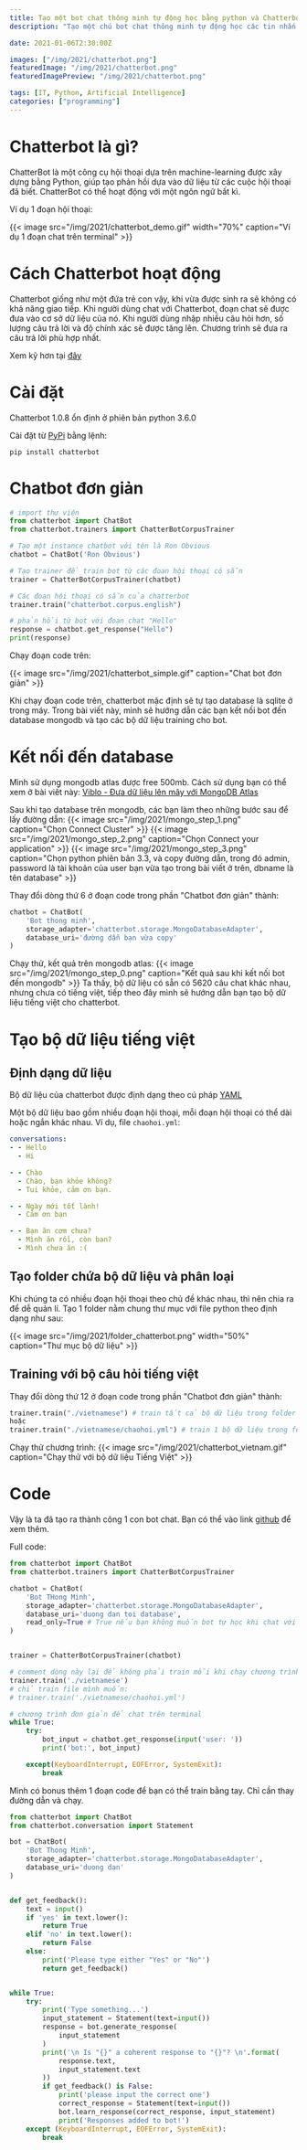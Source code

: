 ```yaml
---
title: Tạo một bot chat thông minh tự động học bằng python và Chatterbot.
description: "Tạo một chú bot chat thông minh tự động học các tin nhắn..."

date: 2021-01-06T2:30:00Z

images: ["/img/2021/chatterbot.png"]
featuredImage: "/img/2021/chatterbot.png"
featuredImagePreview: "/img/2021/chatterbot.png"

tags: [IT, Python, Artificial Intelligence]
categories: ["programming"]
---
```


<!--more-->

# Chatterbot là gì?

ChatterBot là một công cụ hội thoại dựa trên machine-learning được xây dựng bằng Python, giúp tạo phản hồi dựa vào dữ liệu từ các cuộc hội thoại đã biết. ChatterBot có thể hoạt động với một ngôn ngữ bất kì.

Ví dụ 1 đoạn hội thoại:

{{< image src="/img/2021/chatterbot_demo.gif" width="70%" caption="Ví dụ 1 đoạn chat trên terminal"  >}}

# Cách Chatterbot hoạt động

Chatterbot giống như một đứa trẻ con vậy, khi vừa được sinh ra sẽ không có khả năng giao tiếp. Khi người dùng chat với Chatterbot, đoạn chat sẽ được đưa vào cơ sở dữ liệu của nó. Khi người dùng nhập nhiều câu hỏi hơn, số lượng câu trả lời và độ chính xác sẽ được tăng lên. Chương trình sẽ đưa ra câu trả lời phù hợp nhất.

Xem kỹ hơn tại [đây](https://chatterbot.readthedocs.io/en/stable/)

# Cài đặt

Chatterbot 1.0.8 ổn định ở phiên bản python 3.6.0

Cài đặt từ [PyPi](https://pypi.org/project/ChatterBot/) bằng lệnh:

```
pip install chatterbot
```

# Chatbot đơn giản

```python
# import thư viện
from chatterbot import ChatBot
from chatterbot.trainers import ChatterBotCorpusTrainer

# Tạo một instance chatbot với tên là Ron Obvious
chatbot = ChatBot('Ron Obvious')

# Tạo trainer để train bot từ các đoan hội thoại có sẵn
trainer = ChatterBotCorpusTrainer(chatbot)

# Các đoạn hội thoại có sẵn của chatterbot
trainer.train("chatterbot.corpus.english")

# phản hồi từ bot với đoạn chat "Hello"
response = chatbot.get_response("Hello")
print(response)
```

Chạy đoạn code trên:

{{< image src="/img/2021/chatterbot_simple.gif" caption="Chat bot đơn giản" >}}

Khi chạy đoạn code trên, chatterbot mặc định sẽ tự tạo database là sqlite ở trong máy. Trong bài viết này, mình sẽ hướng dẫn các bạn kết nối bot đến database mongodb và tạo các bộ dữ liệu training cho bot.

# Kết nối đến database

Mình sử dụng mongodb atlas được free 500mb. Cách sử dụng bạn có thể xem ở bài viết này: [Viblo - Đưa dữ liệu lên mây với MongoDB Atlas](https://viblo.asia/p/dua-du-lieu-len-may-voi-mongodb-atlas-aWj53L1YK6m)

Sau khi tạo database trên mongodb, các bạn làm theo những bước sau để lấy đường dẫn:
{{< image src="/img/2021/mongo_step_1.png" caption="Chọn Connect Cluster" >}}
{{< image src="/img/2021/mongo_step_2.png" caption="Chọn Connect your application" >}}
{{< image src="/img/2021/mongo_step_3.png" caption="Chọn python phiên bản 3.3, và copy đường dẫn, trong đó admin, password là tài khoản của user bạn vừa tạo trong bài viết ở trên, dbname là tên database" >}}

Thay đổi dòng thứ 6 ở đoạn code trong phần "Chatbot đơn giản" thành:

```python
chatbot = ChatBot(
    'Bot thong minh',
    storage_adapter='chatterbot.storage.MongoDatabaseAdapter',
    database_uri='đường dẫn bạn vừa copy'
)
```

Chạy thử, kết quả trên mongodb atlas:
{{< image src="/img/2021/mongo_step_0.png" caption="Kết quả sau khi kết nối bot đến mongodb"  >}}
Ta thấy, bộ dữ liệu có sẵn có 5620 câu chat khác nhau, nhưng chưa có tiếng việt, tiếp theo đây mình sẽ hướng dẫn bạn tạo bộ dữ liệu tiếng việt cho chatterbot.

# Tạo bộ dữ liệu tiếng việt

## Định dạng dữ liệu

Bộ dữ liệu của chatterbot được định dạng theo cú pháp [YAML](http://www.yaml.org/)

Một bộ dữ liệu bao gồm nhiều đoạn hội thoại, mỗi đoạn hội thoại có thể dài hoặc ngắn khác nhau. Ví dụ, file `chaohoi.yml`:

```YAML
conversations:
- - Hello
  - Hi

- - Chào
  - Chào, bạn khỏe không?
  - Tui khỏe, cảm ơn bạn.

- - Ngày mới tốt lành!
  - Cảm ơn bạn

- - Bạn ăn cơm chưa?
  - Mình ăn rồi, còn ban?
  - Mình chưa ăn :(
```

## Tạo folder chứa bộ dữ liệu và phân loại

Khi chúng ta có nhiều đoạn hội thoại theo chủ đề khác nhau, thì nên chia ra để dễ quản lí. Tạo 1 folder nằm chung thư mục với file python theo định dạng như sau:

{{< image src="/img/2021/folder_chatterbot.png" width="50%" caption="Thư mục bộ dữ liệu"  >}}

## Training với bộ câu hỏi tiếng việt

Thay đổi dòng thứ 12 ở đoạn code trong phần "Chatbot đơn giản" thành:

```python
trainer.train("./vietnamese") # train tất cả bộ dữ liệu trong folder
hoặc
trainer.train("./vietnamese/chaohoi.yml") # train 1 bộ dữ liệu trong folder
```

Chạy thử chương trình:
{{< image src="/img/2021/chatterbot_vietnam.gif"  caption="Chạy thử với bộ dữ liệu Tiếng Việt"  >}}

# Code

Vậy là ta đã tạo ra thành công 1 con bot chat. Bạn có thể vào link [github](https://github.com/Th1nhNg0/chatterbot) để xem thêm.

Full code:

```python
from chatterbot import ChatBot
from chatterbot.trainers import ChatterBotCorpusTrainer

chatbot = ChatBot(
    'Bot THong Minh',
    storage_adapter='chatterbot.storage.MongoDatabaseAdapter',
    database_uri='duong dan toi database',
    read_only=True # True nếu bạn không muốn bot tự học khi chat với user
)


trainer = ChatterBotCorpusTrainer(chatbot)

# comment dòng này lại để không phải train mỗi khi chạy chương trình
trainer.train('./vietnamese')
# chỉ train file mình muốn:
# trainer.train('./vietnamese/chaohoi.yml')

# chương trình đơn giản để chat trên terminal
while True:
    try:
        bot_input = chatbot.get_response(input('user: '))
        print('bot:', bot_input)

    except(KeyboardInterrupt, EOFError, SystemExit):
        break
```

Mình có bonus thêm 1 đoạn code để bạn có thể train bằng tay. Chỉ cần thay đường dẫn và chạy.

```python
from chatterbot import ChatBot
from chatterbot.conversation import Statement

bot = ChatBot(
    'Bot Thong Minh',
    storage_adapter='chatterbot.storage.MongoDatabaseAdapter',
    database_uri='duong dan'
)


def get_feedback():
    text = input()
    if 'yes' in text.lower():
        return True
    elif 'no' in text.lower():
        return False
    else:
        print('Please type either "Yes" or "No"')
        return get_feedback()


while True:
    try:
        print('Type something...')
        input_statement = Statement(text=input())
        response = bot.generate_response(
            input_statement
        )
        print('\n Is "{}" a coherent response to "{}"? \n'.format(
            response.text,
            input_statement.text
        ))
        if get_feedback() is False:
            print('please input the correct one')
            correct_response = Statement(text=input())
            bot.learn_response(correct_response, input_statement)
            print('Responses added to bot!')
    except (KeyboardInterrupt, EOFError, SystemExit):
        break


```
